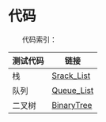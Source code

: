 # 代码
&emsp;&emsp;代码索引：


测试代码     | 链接
-------- | -----
栈  | [Srack_List](https://github.com/youarefree123/DataStructure-Algorithm/blob/master/DataStructure/Stack_List.cpp)
队列 | [Queue_List](https://github.com/youarefree123/DataStructure-Algorithm/blob/master/DataStructure/Queue_List.cpp)
二叉树 | [BinaryTree](https://github.com/youarefree123/DataStructure-Algorithm/blob/master/DataStructure/BinaryTree.cpp)